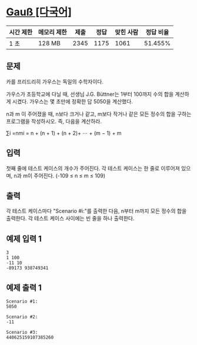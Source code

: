 # [Gauß [다국어]](https://www.acmicpc.net/problem/7523)

| 시간 제한 | 메모리 제한 | 제출 | 정답 | 맞힌 사람 | 정답 비율 |
| --- | --- | --- | --- | --- | --- |
| 1 초 | 128 MB | 2345 | 1175 | 1061 | 51.455% |

## 문제

카를 프리드리히 가우스는 독일의 수학자이다.

가우스가 초등학교에 다닐 때, 선생님 J.G. Büttner는 1부터 100까지 수의 합을 계산하게 시켰다. 가우스는 몇 초만에 정확한 답 5050을 계산했다.

n과 m 이 주어졌을 때, n보다 크거나 같고, m보다 작거나 같은 모든 정수의 합을 구하는 프로그램을 작성하시오. 즉, 다음을 계산하라.

∑i =nmi = n + (n + 1) + (n + 2)+ ⋯ + (m − 1) + m

## 입력

첫째 줄에 테스트 케이스의 개수가 주어진다. 각 테스트 케이스는 한 줄로 이루어져 있으며, n과 m이 주어진다. (-109 ≤ n ≤ m ≤ 109)

## 출력

각 테스트 케이스마다 "Scenario #i:"를 출력한 다음, n부터 m까지 모든 정수의 합을 출력한다. 각 테스트 케이스 사이에는 빈 줄을 하나 출력한다.

## 예제 입력 1

```
3
1 100
-11 10
-89173 938749341

```

## 예제 출력 1

```
Scenario #1:
5050

Scenario #2:
-11

Scenario #3:
440625159107385260
```
